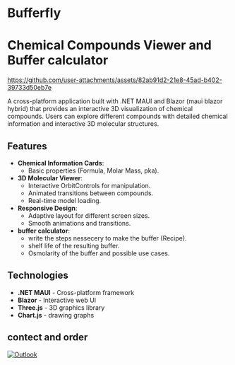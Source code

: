 # Bufferfly
# Chemical Compounds Viewer and Buffer calculator

https://github.com/user-attachments/assets/82ab91d2-21e8-45ad-b402-39733d50eb7e



A cross-platform application built with .NET MAUI and Blazor (maui blazor hybrid) that provides an interactive 3D visualization of chemical compounds. Users can explore different compounds with detailed chemical information and interactive 3D molecular structures.


## Features

- **Chemical Information Cards**: 
  - Basic properties (Formula, Molar Mass, pka).
- **3D Molecular Viewer**:
  - Interactive OrbitControls for manipulation.
  - Animated transitions between compounds.
  - Real-time model loading.
- **Responsive Design**:
  - Adaptive layout for different screen sizes.
  - Smooth animations and transitions.
- **buffer calculator**:
  - write the steps nessecery to make the buffer (Recipe).
  - shelf life of the resulting buffer.
  - Osmolarity of the buffer and possible use cases.


## Technologies

- **.NET MAUI** - Cross-platform framework
- **Blazor** - Interactive web UI
- **Three.js** - 3D graphics library
- **Chart.js** - drawing graphs

## contect and order 
[![Outlook](https://img.shields.io/badge/Microsoft_Outlook-0078D4?style=for-the-badge&logo=microsoft-outlook&logoColor=white)](https://santosmph45@outlook.com)

